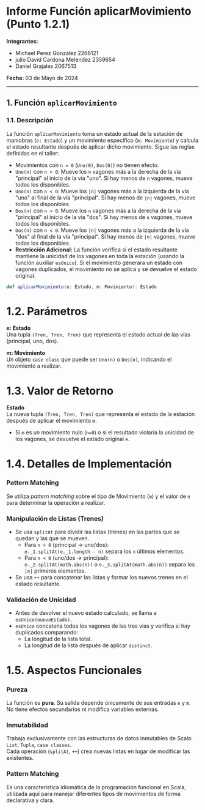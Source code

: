 # Informe Función aplicarMovimiento (Punto 1.2.1)

**Integrantes:** 
- Michael Perez Gonzalez 2266121
- julio David Cardona Melendez 2359654
- Daniel Grajales 2067513

 **Fecha:** 03 de Mayo de 2024

---

## 1. Función `aplicarMovimiento`

### 1.1. Descripción

La función `aplicarMovimiento` toma un estado actual de la estación de maniobras (`e: Estado`) y un movimiento específico (`m: Movimiento`) y calcula el estado resultante después de aplicar dicho movimiento. Sigue las reglas definidas en el taller:

*   Movimientos con `n = 0` (`Uno(0)`, `Dos(0)`) no tienen efecto.
*   `Uno(n)` con `n > 0`: Mueve los `n` vagones más a la derecha de la vía "principal" al inicio de la vía "uno". Si hay menos de `n` vagones, mueve todos los disponibles.
*   `Uno(n)` con `n < 0`: Mueve los `|n|` vagones más a la izquierda de la vía "uno" al final de la vía "principal". Si hay menos de `|n|` vagones, mueve todos los disponibles.
*   `Dos(n)` con `n > 0`: Mueve los `n` vagones más a la derecha de la vía "principal" al inicio de la vía "dos". Si hay menos de `n` vagones, mueve todos los disponibles.
*   `Dos(n)` con `n < 0`: Mueve los `|n|` vagones más a la izquierda de la vía "dos" al final de la vía "principal". Si hay menos de `|n|` vagones, mueve todos los disponibles.
*   **Restricción Adicional:** La función verifica si el estado resultante mantiene la unicidad de los vagones en toda la estación (usando la función auxiliar `esUnico`). Si el movimiento generara un estado con vagones duplicados, el movimiento no se aplica y se devuelve el estado original.



```scala
def aplicarMovimiento(e: Estado, m: Movimiento): Estado
```

# 1.2. Parámetros

**e: Estado**  
Una tupla `(Tren, Tren, Tren)` que representa el estado actual de las vías (principal, uno, dos).

**m: Movimiento**  
Un objeto `case class` que puede ser `Uno(n)` o `Dos(n)`, indicando el movimiento a realizar.

# 1.3. Valor de Retorno

**Estado**  
La nueva tupla `(Tren, Tren, Tren)` que representa el estado de la estación después de aplicar el movimiento `m`.
- Si `m` es un movimiento nulo (`n=0`) o si el resultado violaría la unicidad de los vagones, se devuelve el estado original `e`.

# 1.4. Detalles de Implementación

### Pattern Matching
Se utiliza *pattern matching* sobre el tipo de Movimiento (`m`) y el valor de `n` para determinar la operación a realizar.

### Manipulación de Listas (Trenes)
- Se usa `splitAt` para dividir las listas (trenes) en las partes que se quedan y las que se mueven.
    - Para `n > 0` (principal -> uno/dos):  
      `e._1.splitAt(e._1.length - n)` separa los `n` últimos elementos.
    - Para `n < 0` (uno/dos -> principal):  
      `e._2.splitAt(math.abs(n))` o `e._3.splitAt(math.abs(n))` separa los `|n|` primeros elementos.
- Se usa `++` para concatenar las listas y formar los nuevos trenes en el estado resultante.

### Validación de Unicidad
- Antes de devolver el nuevo estado calculado, se llama a `esUnico(nuevoEstado)`.
- `esUnico` concatena todos los vagones de las tres vías y verifica si hay duplicados comparando:
    - La longitud de la lista total.
    - La longitud de la lista después de aplicar `distinct`.

# 1.5. Aspectos Funcionales

### Pureza
La función es **pura**. Su salida depende únicamente de sus entradas `e` y `m`.  
No tiene efectos secundarios ni modifica variables externas.

### Inmutabilidad
Trabaja exclusivamente con las estructuras de datos inmutables de Scala:  
`List`, `Tupla`, `case classes`.  
Cada operación (`splitAt`, `++`) crea nuevas listas en lugar de modificar las existentes.

### Pattern Matching
Es una característica idiomática de la programación funcional en Scala, utilizada aquí para manejar diferentes tipos de movimientos de forma declarativa y clara.
